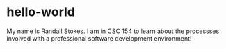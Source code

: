 # hello-world
My name is Randall Stokes. I am in CSC 154 to learn about the processses involved with a professional software development environment!
